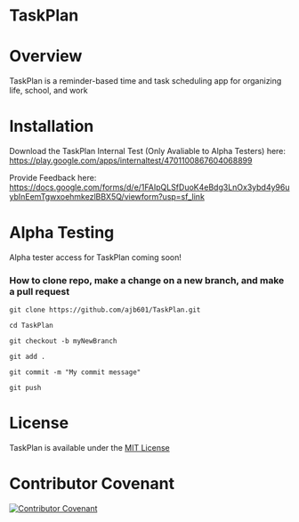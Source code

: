 <!-- Name -->
# TaskPlan

<!-- One-liner explaining the purpose of the module -->
# Overview
TaskPlan is a reminder-based time and task scheduling app for organizing life, school, and work

<!-- Necessary background context & links -->

<!-- Potentially unfamiliar terms link to informative sources -->

<!-- Clear, runnable example of usage -->

<!-- Installation instructions -->
# Installation
Download the TaskPlan Internal Test (Only Avaliable to Alpha Testers) here: https://play.google.com/apps/internaltest/4701100867604068899

Provide Feedback here: https://docs.google.com/forms/d/e/1FAIpQLSfDuoK4eBdg3LnOx3ybd4y96uybInEemTgwxoehmkezlBBX5Q/viewform?usp=sf_link

<!-- Alpha testers -->
# Alpha Testing
Alpha tester access for TaskPlan coming soon!
### How to clone repo, make a change on a new branch, and make a pull request
`git clone https://github.com/ajb601/TaskPlan.git`

`cd TaskPlan`

`git checkout -b myNewBranch`

`git add .`

`git commit -m "My commit message"`

`git push`

<!-- Caveats and limitations mentioned up-front -->

<!-- License -->
# License
TaskPlan is available under the [MIT License](https://github.com/ajb601/TaskPlan/blob/3c0d6781131d40e57959ec7c80dda8a784469fa5/LICENSE.md)

# Contributor Covenant
[![Contributor Covenant](https://img.shields.io/badge/Contributor%20Covenant-2.1-4baaaa.svg)](../.github/CONDUCT.md)
